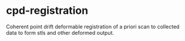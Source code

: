 # cpd-registration
Coherent point drift deformable registration of a priori scan to collected data to form stls and other deformed output.
